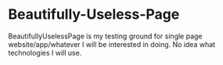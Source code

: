 # Beautifully-Useless-Page
BeautifullyUselessPage is my testing ground for single page website/app/whatever I will be interested in doing. No idea what technologies I will use.  
